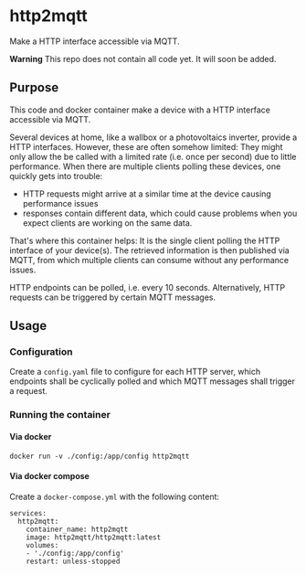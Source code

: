 # http2mqtt

Make a HTTP interface accessible via MQTT.

**Warning**
This repo does not contain all code yet. It will soon be added.

## Purpose

This code and docker container make a device with a HTTP interface accessible via MQTT.

Several devices at home, like a wallbox or a photovoltaics inverter, provide a HTTP interfaces.
However, these are often somehow limited: They might only allow the be called with a limited rate (i.e. once per second) due to little performance.
When there are multiple clients polling these devices, one quickly gets into trouble:
 
* HTTP requests might arrive at a similar time at the device causing performance issues
* responses contain different data, which could cause problems when you expect clients are working on the same data.

That's where this container helps: It is the single client polling the HTTP interface of your device(s).
The retrieved information is then published via MQTT, from which multiple clients can consume without any performance issues.

HTTP endpoints can be polled, i.e. every 10 seconds.
Alternatively, HTTP requests can be triggered by certain MQTT messages.

## Usage

### Configuration

Create a `config.yaml` file to configure for each HTTP server, which endpoints shall be cyclically polled and which MQTT messages shall trigger a request.

### Running the container

#### Via docker

`docker run -v ./config:/app/config http2mqtt`

#### Via docker compose

Create a `docker-compose.yml` with the following content:

    services:
      http2mqtt:
        container_name: http2mqtt
        image: http2mqtt/http2mqtt:latest
        volumes:
        - './config:/app/config'
        restart: unless-stopped

